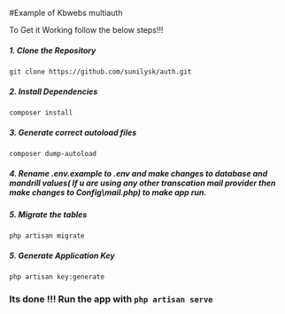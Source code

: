 #Example of Kbwebs multiauth

To Get it Working follow the below steps!!!

##### 1. Clone the Repository
``` git clone https://github.com/sunilysk/auth.git ```

##### 2. Install Dependencies

``` composer install ```

##### 3. Generate correct autoload files

``` composer dump-autoload ```

##### 4. Rename .env.example to .env and make changes to database and mandrill values( If u are using any other transcation mail provider then make changes to Config\mail.php) to make app run.

##### 5. Migrate the tables

``` php artisan migrate ```

##### 5. Generate Application Key

``` php artisan key:generate ```


### Its done !!! Run the app with ``` php artisan serve ``` 